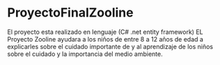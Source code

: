 # ProyectoFinalZooline
El proyecto esta realizado en lenguaje (C# .net entity framework) EL Proyecto Zooline ayudara a los niños de entre 8 a 12 años de edad a explicarles sobre el cuidado importante de y al aprendizaje de los niños sobre el cuidado y la importancia del medio ambiente.
